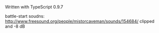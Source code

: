 Written with TypeScript 0.9.7

battle-start soudns: http://www.freesound.org/people/mistorcaveman/sounds/154684/ clipped and -8 dB